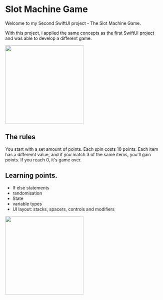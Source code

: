 # Slot Machine Game

Welcome to my Second SwiftUI project - The Slot Machine Game.

With this project, i applied the same concepts as the first SwiftUI project and was able to develop a different game.

<img src="https://user-images.githubusercontent.com/99083396/199224289-a9cc0499-0e83-487d-90bd-d2795da2e9d3.png" width="250">

## The rules

You start with a set amount of points. Each spin costs 10 points. Each item has a differemt value, and if you match 3 of the same items, you'll gain points. If you reach 0, it's game over.

## Learning points.

- If else statements
- randomisation
- State
- variable types
- UI layout: stacks, spacers, controls and modifiers

<img src="https://user-images.githubusercontent.com/99083396/199224273-16539678-2cd1-44a7-a92a-a8c3463ea915.png" width="250">

